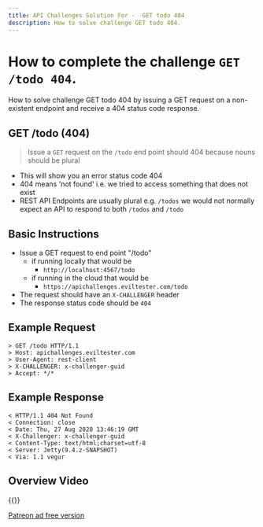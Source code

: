 ```yaml
---
title: API Challenges Solution For -  GET todo 404
description: How to solve challenge GET todo 404.
---
```


# How to complete the challenge `GET /todo 404`.

How to solve challenge GET todo 404 by issuing a GET request on a non-existent endpoint and receive a 404 status code response.

## GET /todo (404)

> Issue a `GET` request on the `/todo` end point should 404 because nouns should be plural

- This will show you an error status code 404
- 404 means 'not found' i.e. we tried to access something that does not exist
- REST API Endpoints are usually plural e.g. `/todos` we would not normally expect an API to respond to both `/todos` and `/todo`

## Basic Instructions

- Issue a GET request to end point "/todo"
    - if running locally that would be
        - `http://localhost:4567/todo`
    - if running in the cloud that would be
        - `https://apichallenges.eviltester.com/todo`
- The request should have an `X-CHALLENGER` header
- The response status code should be `404`

## Example Request

~~~~~~~~
> GET /todo HTTP/1.1
> Host: apichallenges.eviltester.com
> User-Agent: rest-client
> X-CHALLENGER: x-challenger-guid
> Accept: */*
~~~~~~~~

## Example Response

~~~~~~~~
< HTTP/1.1 404 Not Found
< Connection: close
< Date: Thu, 27 Aug 2020 13:46:19 GMT
< X-Challenger: x-challenger-guid
< Content-Type: text/html;charset=utf-8
< Server: Jetty(9.4.z-SNAPSHOT)
< Via: 1.1 vegur
~~~~~~~~



## Overview Video

{{<youtube-embed key="gAJzqgcN9dc" title="Solution to GET non-existent todo challenge">}}

[Patreon ad free version](https://www.patreon.com/posts/41107933)


